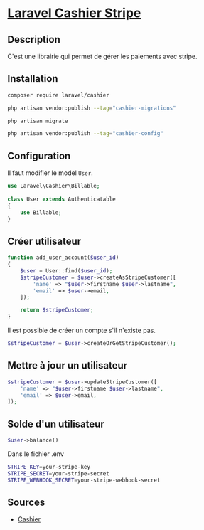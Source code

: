 # [Laravel Cashier Stripe](readme.md)

## Description

C'est une librairie qui permet de gérer les paiements avec stripe.

## Installation

```bash
composer require laravel/cashier
```

```bash
php artisan vendor:publish --tag="cashier-migrations"
```

```bash
php artisan migrate
```

```bash
php artisan vendor:publish --tag="cashier-config"
```

## Configuration

Il faut modifier le model `User`.

```php
use Laravel\Cashier\Billable;
 
class User extends Authenticatable
{
    use Billable;
}
```

## Créer utilisateur

```php
function add_user_account($user_id)
{
    $user = User::find($user_id);
    $stripeCustomer = $user->createAsStripeCustomer([
        'name' => "$user->firstname $user->lastname",
        'email' => $user->email,
    ]);

    return $stripeCustomer;
}
```

Il est possible de créer un compte s'il n'existe pas.

```php
$stripeCustomer = $user->createOrGetStripeCustomer();
```

## Mettre à jour un utilisateur

```php
$stripeCustomer = $user->updateStripeCustomer([
    'name' => "$user->firstname $user->lastname",
    'email' => $user->email,
]);
```

## Solde d'un utilisateur

```php
$user->balance()
```


Dans le fichier .env

```sh
STRIPE_KEY=your-stripe-key
STRIPE_SECRET=your-stripe-secret
STRIPE_WEBHOOK_SECRET=your-stripe-webhook-secret
```

## Sources

* [Cashier](https://medium.com/@maulanayusupp/how-to-integrate-stripe-payment-in-laravel-630b78db38e5)
